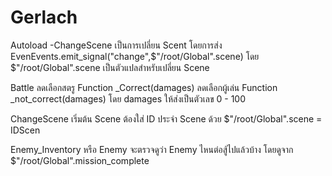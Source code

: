 # Gerlach

Autoload
-ChangeScene เป็นการเปลี่ยน Scent โดยการส่ง EvenEvents.emit_signal("change",$"/root/Global".scene)
โดย $"/root/Global".scene 
เป็นตัวแปลสำหรับเปลี่ยน Scene

Battle
ลดเลือกสตรู Function _Correct(damages)
ลดเลือกผู้เล่น Function _not_correct(damages)
โดย damages ให้ส่งเป็นตัวเลข 0 - 100

ChangeScene
เริ่มต้น Scene ต้องใส่ ID ประจำ Scene ด้วย  $"/root/Global".scene = IDScen

Enemy_Inventory หรือ Enemy จะตรวจดูว่า Enemy ไหนต่อสู้ไปแล้วบ้าง  โดยดูจาก $"/root/Global".mission_complete
